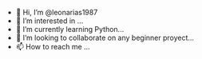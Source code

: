 - 👋 Hi, I’m @leonarias1987
- 👀 I’m interested in ...
- 🌱 I’m currently learning Python...
- 💞️ I’m looking to collaborate on any beginner proyect...
- 📫 How to reach me ...

<!---
leonarias1987/leonarias1987 is a ✨ special ✨ repository because its `README.md` (this file) appears on your GitHub profile.
You can click the Preview link to take a look at your changes.
--->
